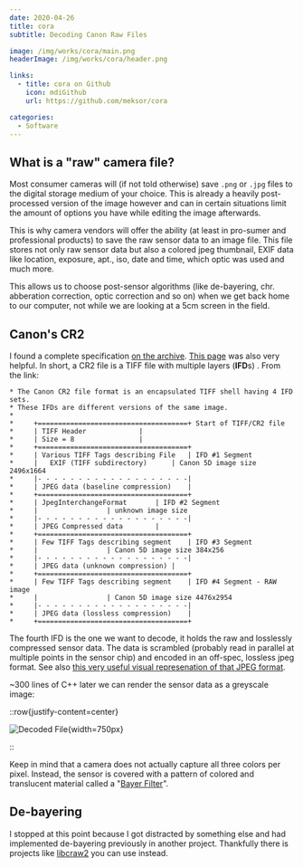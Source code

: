 ```yaml
---
date: 2020-04-26
title: cora
subtitle: Decoding Canon Raw Files

image: /img/works/cora/main.png
headerImage: /img/works/cora/header.png

links: 
  - title: cora on Github
    icon: mdiGithub
    url: https://github.com/meksor/cora

categories:
  - Software
---
```


## What is a "raw" camera file?

Most consumer cameras will (if not told otherwise) save `.png` or `.jpg` files to the digital storage medium of your choice. This is already a heavily post-processed version of the image however and can in certain situations limit the amount of options you have while editing the image afterwards.

This is why camera vendors will offer the ability (at least in pro-sumer and professional products) to save the raw sensor data to an image file.
This file stores not only raw sensor data but also a colored jpeg thumbnail, EXIF data like location, exposure, apt., iso, date and time, which optic was used and much more.

This allows us to choose post-sensor algorithms (like de-bayering, chr. abberation correction, optic correction and so on) when we get back home to our computer, not while we are looking at a 5cm screen in the field. 

## Canon's CR2

I found a complete specification [on the archive](https://web.archive.org/web/20140219063611/http://wildtramper.com/sw/cr2/cr2.html). 
[This page](http://lclevy.free.fr/cr2/) was also very helpful.
In short, a CR2 file is a TIFF file with multiple layers (**IFD**s) . From the link:

```
* The Canon CR2 file format is an encapsulated TIFF shell having 4 IFD sets.
* These IFDs are different versions of the same image.
*
*	  +=====================================+ Start of TIFF/CR2 file
*	  | TIFF Header 			|
*	  | Size = 8				|
*	  +=====================================+
*	  | Various TIFF Tags describing File	| IFD #1 Segment
*	  |   EXIF (TIFF subdirectory)		| Canon 5D image size 2496x1664
*	  |- - - - - - - - - - - - - - - - - - -|
*	  | JPEG data (baseline compression)	|
*	  +=====================================+
*	  | JpegInterchangeFormat		| IFD #2 Segment
*	  |					| unknown image size
*	  |- - - - - - - - - - - - - - - - - - -|
*	  | JPEG Compressed data		|
*	  +=====================================+
*	  | Few TIFF Tags describing segment	| IFD #3 Segment
*	  |					| Canon 5D image size 384x256
*	  |- - - - - - - - - - - - - - - - - - -|
*	  | JPEG data (unknown compression)	|
*	  +=====================================+
*	  | Few TIFF Tags describing segment	| IFD #4 Segment - RAW image
*	  |					| Canon 5D image size 4476x2954
*	  |- - - - - - - - - - - - - - - - - - -|
*	  | JPEG data (lossless compression)	|
*	  +=====================================+
```

The fourth IFD is the one we want to decode, it holds the raw and losslessly compressed sensor data. The data is scrambled (probably read in parallel at multiple points in the sensor chip) and encoded in an off-spec, lossless jpeg format. See also [this very useful visual represenation of that JPEG format](https://raw.githubusercontent.com/lclevy/libcraw2/refs/heads/master/docs/cr2_lossless.pdf).

~300 lines of C++ later we can render the sensor data as a greyscale image:

::row{justify-content=center}

![Decoded File](/img/works/cora/raw.jpg){width=750px}

::

Keep in mind that a camera does not actually capture all three colors per pixel. Instead, the sensor is covered with a pattern of colored and translucent material called a "[Bayer Filter](https://en.wikipedia.org/wiki/Bayer_filter)".

## De-bayering

I stopped at this point because I got distracted by something else and had implemented de-bayering previously in another project.
Thankfully there is projects like [libcraw2](https://github.com/lclevy/libcraw2) you can use instead.